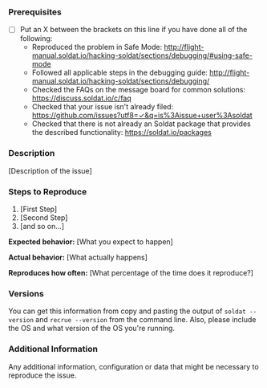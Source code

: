 <!--

Have you read Soldat's Code of Conduct? By filing an Issue, you are expected to comply with it, including treating everyone with respect: https://github.com/soldat/soldat/blob/master/CODE_OF_CONDUCT.md

Do you want to ask a question? Are you looking for support? The Soldat message board is the best place for getting support: https://discuss.soldat.io

-->

### Prerequisites

* [ ] Put an X between the brackets on this line if you have done all of the following:
    * Reproduced the problem in Safe Mode: http://flight-manual.soldat.io/hacking-soldat/sections/debugging/#using-safe-mode
    * Followed all applicable steps in the debugging guide: http://flight-manual.soldat.io/hacking-soldat/sections/debugging/
    * Checked the FAQs on the message board for common solutions: https://discuss.soldat.io/c/faq
    * Checked that your issue isn't already filed: https://github.com/issues?utf8=✓&q=is%3Aissue+user%3Asoldat
    * Checked that there is not already an Soldat package that provides the described functionality: https://soldat.io/packages

### Description

[Description of the issue]

### Steps to Reproduce

1. [First Step]
2. [Second Step]
3. [and so on...]

**Expected behavior:** [What you expect to happen]

**Actual behavior:** [What actually happens]

**Reproduces how often:** [What percentage of the time does it reproduce?]

### Versions

You can get this information from copy and pasting the output of `soldat --version` and `recrue --version` from the command line. Also, please include the OS and what version of the OS you're running.

### Additional Information

Any additional information, configuration or data that might be necessary to reproduce the issue.
